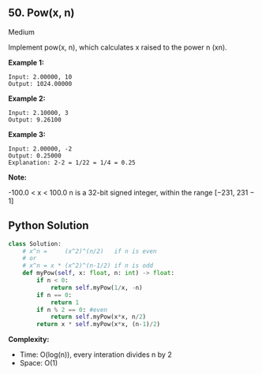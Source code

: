 ## 50. Pow(x, n)
Medium

Implement pow(x, n), which calculates x raised to the power n (xn).

**Example 1:**
```
Input: 2.00000, 10
Output: 1024.00000
```

**Example 2:**
```
Input: 2.10000, 3
Output: 9.26100
```

**Example 3:**
```
Input: 2.00000, -2
Output: 0.25000
Explanation: 2-2 = 1/22 = 1/4 = 0.25
```

**Note:**

-100.0 < x < 100.0
n is a 32-bit signed integer, within the range [−231, 231 − 1]

## Python Solution
```python
class Solution:
    # x^n =     (x^2)^(n/2)   if n is even
    # or
    # x^n = x * (x^2)^(n-1/2) if n is odd
    def myPow(self, x: float, n: int) -> float:
        if n < 0:
            return self.myPow(1/x, -n)
        if n == 0:
            return 1
        if n % 2 == 0: #even
            return self.myPow(x*x, n/2)
        return x * self.myPow(x*x, (n-1)/2)
```

**Complexity:**
* Time: O(log(n)), every interation divides n by 2
* Space: O(1)